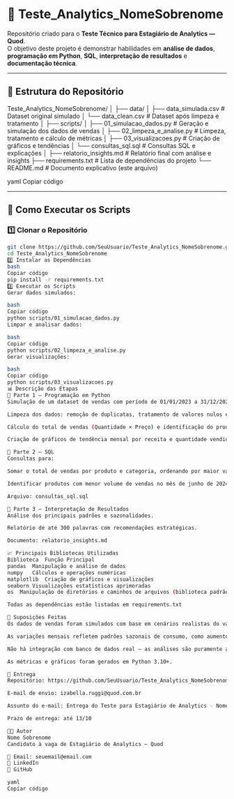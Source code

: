 # 🧮 Teste_Analytics_NomeSobrenome

Repositório criado para o **Teste Técnico para Estagiário de Analytics — Quod**.  
O objetivo deste projeto é demonstrar habilidades em **análise de dados**, **programação em Python**, **SQL**, **interpretação de resultados** e **documentação técnica**.

---

## 📁 Estrutura do Repositório

Teste_Analytics_NomeSobrenome/
│
├── data/
│ ├── data_simulada.csv # Dataset original simulado
│ └── data_clean.csv # Dataset após limpeza e tratamento
│
├── scripts/
│ ├── 01_simulacao_dados.py # Geração e simulação dos dados de vendas
│ ├── 02_limpeza_e_analise.py # Limpeza, tratamento e cálculo de métricas
│ ├── 03_visualizacoes.py # Criação de gráficos e tendências
│ └── consultas_sql.sql # Consultas SQL e explicações
│
├── relatorio_insights.md # Relatório final com análise e insights
├── requirements.txt # Lista de dependências do projeto
└── README.md # Documento explicativo (este arquivo)

yaml
Copiar código

---

## 🚀 Como Executar os Scripts

### 1️⃣ Clonar o Repositório
```bash
git clone https://github.com/SeuUsuario/Teste_Analytics_NomeSobrenome.git
cd Teste_Analytics_NomeSobrenome
2️⃣ Instalar as Dependências
bash
Copiar código
pip install -r requirements.txt
3️⃣ Executar os Scripts
Gerar dados simulados:

bash
Copiar código
python scripts/01_simulacao_dados.py
Limpar e analisar dados:

bash
Copiar código
python scripts/02_limpeza_e_analise.py
Gerar visualizações:

bash
Copiar código
python scripts/03_visualizacoes.py
📊 Descrição das Etapas
🔹 Parte 1 — Programação em Python
Simulação de um dataset de vendas com período de 01/01/2023 a 31/12/2023.

Limpeza dos dados: remoção de duplicatas, tratamento de valores nulos e conversão de tipos.

Cálculo do total de vendas (Quantidade × Preço) e identificação do produto com maior volume de vendas.

Criação de gráficos de tendência mensal por receita e quantidade vendida.

🔹 Parte 2 — SQL
Consultas para:

Somar o total de vendas por produto e categoria, ordenando por maior valor.

Identificar produtos com menor volume de vendas no mês de junho de 2024.

Arquivo: consultas_sql.sql

🔹 Parte 3 — Interpretação de Resultados
Análise dos principais padrões e sazonalidades.

Relatório de até 300 palavras com recomendações estratégicas.

Documento: relatorio_insights.md

📈 Principais Bibliotecas Utilizadas
Biblioteca	Função Principal
pandas	Manipulação e análise de dados
numpy	Cálculos e operações numéricas
matplotlib	Criação de gráficos e visualizações
seaborn	Visualizações estatísticas aprimoradas
os	Manipulação de diretórios e caminhos de arquivos (biblioteca padrão do Python)

Todas as dependências estão listadas em requirements.txt

💭 Suposições Feitas
Os dados de vendas foram simulados com base em cenários realistas do varejo (categorias, preços, volumes).

As variações mensais refletem padrões sazonais de consumo, como aumentos em meses específicos.

Não há integração com banco de dados real — as análises são puramente analíticas e locais.

As métricas e gráficos foram gerados em Python 3.10+.

🧾 Entrega
Repositório: https://github.com/SeuUsuario/Teste_Analytics_NomeSobrenome

E-mail de envio: izabella.ruggi@quod.com.br

Assunto do e-mail: Entrega do Teste para Estagiário de Analytics - Nome Sobrenome

Prazo de entrega: até 13/10

👨‍💻 Autor
Nome Sobrenome
Candidato à vaga de Estagiário de Analytics – Quod

📧 Email: seuemail@email.com
💼 LinkedIn
🧠 GitHub

yaml
Copiar código
